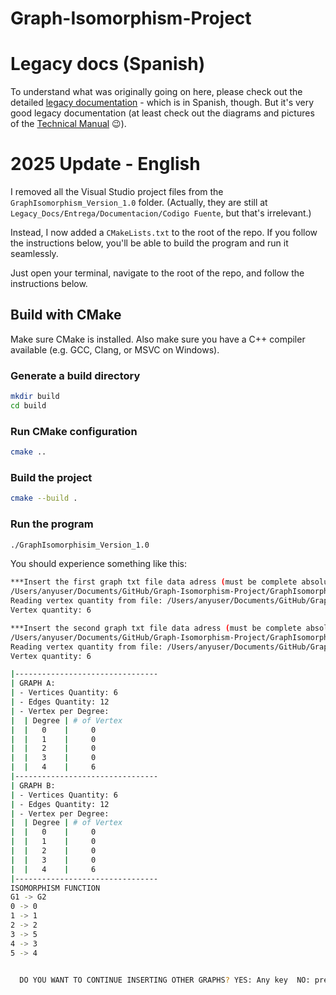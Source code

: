 # Graph-Isomorphism-Project

# Legacy docs (Spanish)

To understand what was originally going on here, please check out the detailed [legacy documentation](https://github.com/josealvarez97/Graph-Isomorphism-Project/tree/master/Documentation) - which is in Spanish, though. But it's very good legacy documentation (at least check out the diagrams and pictures of the [Technical Manual](../master/Documentation/Entrega/Documentacion/Manuales/MANUAL_TECNICO_PROYECTO.pdf) :wink:).

# 2025 Update - English

I removed all the Visual Studio project files from the `GraphIsomorphism_Version_1.0` folder. (Actually, they are still at `Legacy_Docs/Entrega/Documentacion/Codigo Fuente`, but that's irrelevant.)

Instead, I now added a `CMakeLists.txt` to the root of the repo. If you follow the instructions below, you'll be able to build the program and run it seamlessly.

Just open your terminal, navigate to the root of the repo, and follow the instructions below.

## Build with CMake

Make sure CMake is installed. Also make sure you have a C++ compiler available (e.g. GCC, Clang, or MSVC on Windows).

### Generate a build directory

```bash
mkdir build
cd build
```

### Run CMake configuration

```bash
cmake ..
```

### Build the project

```bash
cmake --build .
```

### Run the program

```bash
./GraphIsomorphisim_Version_1.0
```

You should experience something like this:

```bash
***Insert the first graph txt file data adress (must be complete absolute path, not relative path)
/Users/anyuser/Documents/GitHub/Graph-Isomorphism-Project/GraphIsomorphisim_Version_1.0/Cases/Grafo1.txt
Reading vertex quantity from file: /Users/anyuser/Documents/GitHub/Graph-Isomorphism-Project/GraphIsomorphisim_Version_1.0/Cases/Grafo1.txt
Vertex quantity: 6

***Insert the second graph txt file data adress (must be complete absolute path, not relative path)
/Users/anyuser/Documents/GitHub/Graph-Isomorphism-Project/GraphIsomorphisim_Version_1.0/Cases/Grafo2.txt
Reading vertex quantity from file: /Users/anyuser/Documents/GitHub/Graph-Isomorphism-Project/GraphIsomorphisim_Version_1.0/Cases/Grafo2.txt
Vertex quantity: 6

|--------------------------------
| GRAPH A:
| - Vertices Quantity: 6
| - Edges Quantity: 12
| - Vertex per Degree:
|  | Degree | # of Vertex
|  |   0    |     0
|  |   1    |     0
|  |   2    |     0
|  |   3    |     0
|  |   4    |     6
|--------------------------------
| GRAPH B:
| - Vertices Quantity: 6
| - Edges Quantity: 12
| - Vertex per Degree:
|  | Degree | # of Vertex
|  |   0    |     0
|  |   1    |     0
|  |   2    |     0
|  |   3    |     0
|  |   4    |     6
|--------------------------------
ISOMORPHISM FUNCTION
G1 -> G2
0 -> 0
1 -> 1
2 -> 2
3 -> 5
4 -> 3
5 -> 4


  DO YOU WANT TO CONTINUE INSERTING OTHER GRAPHS? YES: Any key  NO: press 1
```
